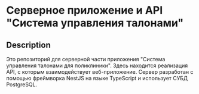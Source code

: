 # Серверное приложение и API "Система управления талонами"

## Description

Это репозиторий для серверной части приложения "Система управления талонами для поликлиники". Здесь находится реализация API, с которым взаимодействует веб-приложение. Сервер разработан с помощью фреймворка NestJS на языке TypeScript и использует СУБД PostgreSQL.
